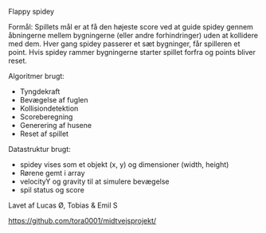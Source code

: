Flappy spidey

Formål:
Spillets mål er at få den højeste score ved at guide spidey gennem åbningerne mellem bygningerne (eller andre forhindringer) uden at kollidere med dem. Hver gang spidey passerer et sæt bygninger, får spilleren et point. Hvis spidey rammer bygningerne starter spillet forfra og points bliver reset.

Algoritmer brugt:

- Tyngdekraft
- Bevægelse af fuglen
- Kollisiondetektion
- Scoreberegning
- Generering af husene
- Reset af spillet

Datastruktur brugt:

- spidey vises som et objekt (x, y) og dimensioner (width, height)
- Rørene gemt i array
- velocityY og gravity til at simulere bevægelse
- spil status og score

Lavet af Lucas Ø, Tobias & Emil S

https://github.com/tora0001/midtvejsprojekt/
